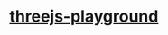 [threejs-playground](https://dirkarnez.github.io/threejs-playground)
====================================================================
